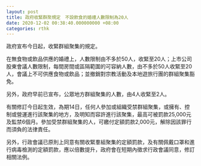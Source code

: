 ```yaml
---
layout: post
title: 政府收緊群聚規定　不設飲食的婚禮人數限制為20人
date: 2020-12-02 00:38:40.000000000 +08:00
categories: rthk
---
```


政府宣布今日起，收緊群組聚集的規定。

在無食物或飲品供應的婚禮上，人數限制由不多於50人，收緊至20人；上市公司股東會議人數限制，每間房間或區隔範圍的可容納人數，由不多於50人收緊至20人，會議上不可供應食物或飲品；並撤銷對宗教活動及本地遊旅行團的群組聚集豁免。

另外，政府早前已宣布，公眾地方群組聚集的人數，由4人收緊至2人。

有關修訂今日起生效，為期14日，任何人參加或組織受禁群組聚集，或擁有、控制或營運進行該聚集的地方，及明知而容許進行該聚集，最高可被罰款25,000元及監禁6個月。參加受禁群組聚集的人，可繳付定額罰款2,000元，解除因該罪行而須負的法律責任。

另外，行政會議已原則上同意有關收緊羣組聚集的定額罰款，及有關佩戴口罩和進行病毒檢測的定額罰款，應以倍數提升，政府會在短期內徵求行政會議同意，修訂相關法例。
